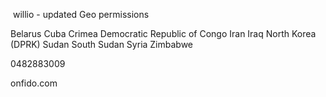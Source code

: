 ﻿﻿
willio - updated Geo permissions

Belarus
Cuba
Crimea
Democratic Republic of Congo
Iran
Iraq
North Korea (DPRK)
Sudan
South Sudan
Syria
Zimbabwe



0482883009

onfido.com

